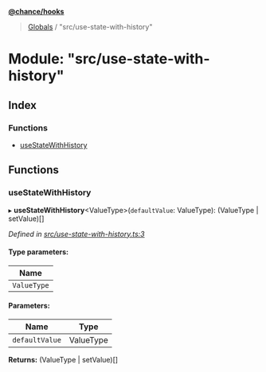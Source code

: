 **[@chance/hooks](../README.md)**

> [Globals](../globals.md) / "src/use-state-with-history"

# Module: "src/use-state-with-history"

## Index

### Functions

* [useStateWithHistory](_src_use_state_with_history_.md#usestatewithhistory)

## Functions

### useStateWithHistory

▸ **useStateWithHistory**<ValueType\>(`defaultValue`: ValueType): (ValueType \| setValue)[]

*Defined in [src/use-state-with-history.ts:3](https://github.com/chaance/hooks/blob/8a20513/src/use-state-with-history.ts#L3)*

#### Type parameters:

Name |
------ |
`ValueType` |

#### Parameters:

Name | Type |
------ | ------ |
`defaultValue` | ValueType |

**Returns:** (ValueType \| setValue)[]
